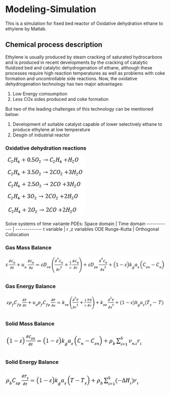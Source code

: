 # Modeling-Simulation

This is a simulation for fixed bed reactor of Oxidative dehydration ethane to ethylene by Matlab.

## Chemical process description

   Ethylene is usually produced by steam cracking of saturated hydrocarbons and is produced in recent developments by the cracking of catalytic fluidized bed and catalytic dehydrogenation of ethane,
although these processes require high reaction temperatures as well as problems with coke formation and uncontrollable side reactions. Now, the oxidative dehydrogenation technology has two major advantages:
1. Low Energy comsumption
2. Less COx sides produced and coke formation

But two of the leading challenges of this technology can be mentioned below:
1. Development of suitable catalyst capable of lower selectively ethane to produce ethylene at low temperature
2. Desgin of industrial reactor

### Oxidative dehydration reactions
![ODH Reactions](/img/Rxns.JPG)

Solve systems of time variante PDEs:
Space domain | Time domain
------------ | -------------
  t variable | r ,z variables
ODE Runge-Kutta | Orthogonal Collocation 

### Gas Mass Balance
![Gas](/img/GasMass.JPG)

### Gas Energy Balance
![Gas](/img/GasEnergy.JPG)

### Solid Mass Balance
![Solid](/img/SolidMass.JPG)

### Solid Energy Balance
![Solid](/img/SolidEnergy.JPG)
